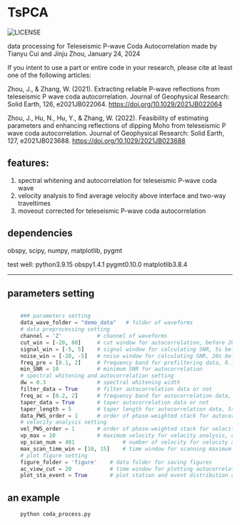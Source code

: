 # TsPCA
![LICENSE](https://img.shields.io/badge/license-MIT-green)

data processing for Teleseismic P-wave Coda Autocorrelation
made by Tianyu Cui and Jinju Zhou, January 24, 2024

If you intent to use a part or entire code in your research, please cite at least one of the following articles:

Zhou, J., & Zhang, W. (2021). Extracting reliable P-wave reflections from teleseismic P wave coda autocorrelation. Journal of Geophysical Research: Solid Earth, 126, e2021JB022064. https://doi.org/10.1029/2021JB022064

Zhou, J., Hu, N., Hu, Y., & Zhang, W. (2022). Feasibility of estimating parameters and enhancing reflections of dipping Moho from teleseismic P wave coda autocorrelation. Journal of Geophysical Research: Solid Earth, 127, e2021JB023688. https://doi.org/10.1029/2021JB023688

## features:
1. spectral whitening and autocorrelation for teleseismic P-wave coda wave 
2. velocity analysis to find average velocity above interface and two-way traveltimes
3. moveout corrected for teleseismic P-wave coda autocorrelation


## dependencies
obspy, scipy, numpy, matplotlib, pygmt

test well: 
python3.9.15
obspy1.4.1
pygmt0.10.0
matplotlib3.8.4
***

## parameters setting
```python

    ### parameters setting
    data_wave_folder = "demo_data"   # folder of waveforms
    # data preprocessing setting
    channel = 'Z'           # channel of waveforms
    cut_win = [-20, 80]     # cut window for autocorrelation, before 20s and after 80s of P wave. unit: second
    signal_win = [-5, 5]    # signal window for calculating SNR, 5s before and after P wave. unit: second
    noise_win = [-20, -5]   # noise window for calculating SNR, 20s before and 5s before P wave. unit: second
    freq_pre = [0.1, 2]     # frequency band for prefiltering data, 0.1-2Hz
    min_SNR = 10            # minimum SNR for autocorrelation
    # spectral whitening and autocorrelation setting
    dw = 0.3                # spectral whitening width
    filter_data = True      # filter autocorrelation data or not
    freq_ac = [0.2, 2]      # frequency band for autocorrelation data, 0.1-1Hz
    taper_data = True       # taper autocorrelation data or not
    taper_length = 5        # taper length for autocorrelation data, 5s
    data_PWS_order = 1      # order of phase-weighted stack for autocorrelation data
    # velocity analysis setting
    vel_PWS_order = 1       # order of phase-weighted stack for velocity analysis data, 0 for linear stack
    vp_max = 10             # maximum velocity for velocity analysis, default: 10km/s
    vp_scan_num = 401               # number of velocity for velocity analysis
    max_scan_time_win = [10, 15]    # time window for scanning maximum velocity and t0, 10-15s of autocorrelation data
    # plot figure setting
    figure_folder = 'figure'    # data folder for saving figures
    ac_view_cut = 20            # time window for plotting autocorrelation and velocity spectrum, 20s of autocorrelation data
    plot_sta_event = True       # plot station and event distribution or not

```

## an example
```bash
    python coda_process.py
```
